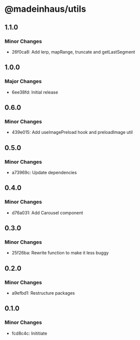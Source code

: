 # @madeinhaus/utils

## 1.1.0

### Minor Changes

- 26f0ca8: Add lerp, mapRange, truncate and getLastSegment

## 1.0.0

### Major Changes

- 6ee38fd: Initial release

## 0.6.0

### Minor Changes

- 439e015: Add useImagePreload hook and preloadImage util

## 0.5.0

### Minor Changes

- a73969c: Update dependencies

## 0.4.0

### Minor Changes

- d76a031: Add Carousel component

## 0.3.0

### Minor Changes

- 25f26ba: Rewrite function to make it less buggy

## 0.2.0

### Minor Changes

- a9efbd1: Restructure packages

## 0.1.0

### Minor Changes

- fcd8c4c: Inititiate
